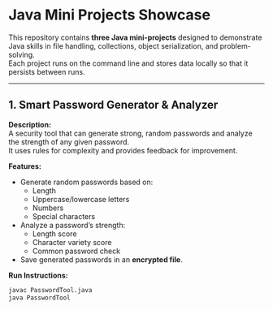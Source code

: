 # Java Mini Projects Showcase

This repository contains **three Java mini-projects** designed to demonstrate Java skills in file handling, collections, object serialization, and problem-solving.  
Each project runs on the command line and stores data locally so that it persists between runs.

---

## 1. Smart Password Generator & Analyzer

**Description:**  
A security tool that can generate strong, random passwords and analyze the strength of any given password.  
It uses rules for complexity and provides feedback for improvement.

**Features:**
- Generate random passwords based on:
  - Length
  - Uppercase/lowercase letters
  - Numbers
  - Special characters
- Analyze a password’s strength:
  - Length score
  - Character variety score
  - Common password check
- Save generated passwords in an **encrypted file**.

**Run Instructions:**
```bash
javac PasswordTool.java
java PasswordTool
